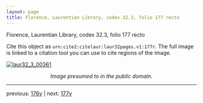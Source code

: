 ```yaml
---
layout: page
title: Florence, Laurentian Library, codex 32.3, folio 177 recto
---
```


Florence, Laurentian Library, codex 32.3, folio 177 recto

Cite this object as `urn:cite2:citelaur:laur32pages.v1:177r`.  The full image is linked to a citation tool you can use to cite regions of the image.

[![laur32_3_00361](http://www.homermultitext.org/iipsrv?IIIF=/project/homer/pyramidal/deepzoom/citelaur/laur32imgs/v1/laur32_3_00361.tif/full/800,/0/default.jpg)](http://www.homermultitext.org/ict2/?urn=urn:cite2:citelaur:laur32imgs.v1:laur32_3_00361) 

<p style="text-align: center; font-style: italic;">Image presumed to in the public domain.</p>

---

previous: [176v](../176v/) | next: [177v](../177v/)